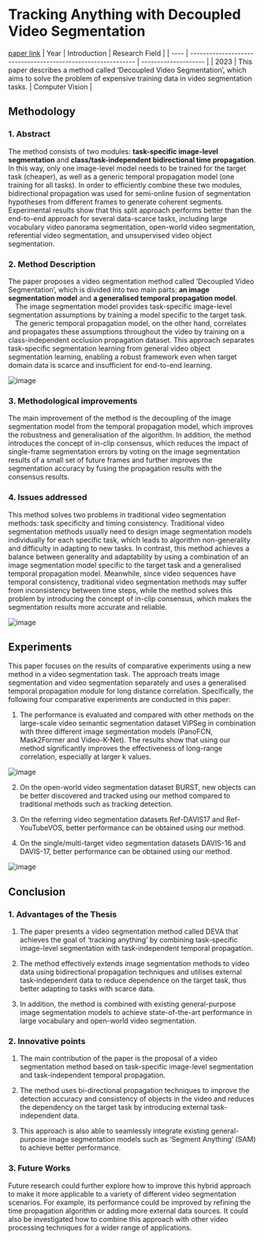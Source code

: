 # Tracking Anything with Decoupled Video Segmentation
[paper link](https://arxiv.org/pdf/2309.03903) 
| Year | Introduction                                                         | Research Field                 |
| ---- | ------------------------------------------------------------ | -------------------- |
| 2023 | This paper describes a method called ‘Decoupled Video Segmentation’, which aims to solve the problem of expensive training data in video segmentation tasks.          | Computer Vision         |

## Methodology

### 1. Abstract
The method consists of two modules: **task-specific image-level segmentation** and **class/task-independent bidirectional time propagation**. In this way, only one image-level model needs to be trained for the target task (cheaper), as well as a generic temporal propagation model (one training for all tasks). In order to efficiently combine these two modules, bidirectional propagation was used for semi-online fusion of segmentation hypotheses from different frames to generate coherent segments. Experimental results show that this split approach performs better than the end-to-end approach for several data-scarce tasks, including large vocabulary video panorama segmentation, open-world video segmentation, referential video segmentation, and unsupervised video object segmentation.

### 2. Method Description 
The paper proposes a video segmentation method called ‘Decoupled Video Segmentation’, which is divided into two main parts: **an image segmentation model** and **a generalised temporal propagation model**. 
<br>&emsp;The image segmentation model provides task-specific image-level segmentation assumptions by training a model specific to the target task. 
<br>&emsp;The generic temporal propagation model, on the other hand, correlates and propagates these assumptions throughout the video by training on a class-independent occlusion propagation dataset. 
This approach separates task-specific segmentation learning from general video object segmentation learning, enabling a robust framework even when target domain data is scarce and insufficient for end-to-end learning.

![image](https://github.com/user-attachments/assets/3bf6fed8-34ab-40a3-927e-d0f67e0ea666)

### 3. Methodological improvements
The main improvement of the method is the decoupling of the image segmentation model from the temporal propagation model, which improves the robustness and generalisation of the algorithm. In addition, the method introduces the concept of in-clip consensus, which reduces the impact of single-frame segmentation errors by voting on the image segmentation results of a small set of future frames and further improves the segmentation accuracy by fusing the propagation results with the consensus results.

### 4. Issues addressed 
This method solves two problems in traditional video segmentation methods: task specificity and timing consistency. Traditional video segmentation methods usually need to design image segmentation models individually for each specific task, which leads to algorithm non-generality and difficulty in adapting to new tasks. In contrast, this method achieves a balance between generality and adaptability by using a combination of an image segmentation model specific to the target task and a generalised temporal propagation model. Meanwhile, since video sequences have temporal consistency, traditional video segmentation methods may suffer from inconsistency between time steps, while the method solves this problem by introducing the concept of in-clip consensus, which makes the segmentation results more accurate and reliable.

![image](https://github.com/user-attachments/assets/d609649b-8364-453f-90d1-b91513e2b1df)

## Experiments
This paper focuses on the results of comparative experiments using a new method in a video segmentation task. The approach treats image segmentation and video segmentation separately and uses a generalised temporal propagation module for long distance correlation. Specifically, the following four comparative experiments are conducted in this paper:

  1. The performance is evaluated and compared with other methods on the large-scale video semantic segmentation dataset VIPSeg in combination with three different image segmentation models (PanoFCN, Mask2Former and Video-K-Net). The results show that using our method significantly improves the effectiveness of long-range correlation, especially at larger k values.

![image](https://github.com/user-attachments/assets/9786f6e3-f4cf-423b-9b5e-5a2db4839096)

  2. On the open-world video segmentation dataset BURST, new objects can be better discovered and tracked using our method compared to traditional methods such as tracking detection.

  3. On the referring video segmentation datasets Ref-DAVIS17 and Ref-YouTubeVOS, better performance can be obtained using our method.

  4. On the single/multi-target video segmentation datasets DAVIS-16 and DAVIS-17, better performance can be obtained using our method.

![image](https://github.com/user-attachments/assets/fab91bdf-c8b9-4994-a8fc-3a2f2295bcb8)
 
## Conclusion

### 1. Advantages of the Thesis
  1. The paper presents a video segmentation method called DEVA that achieves the goal of ‘tracking anything’ by combining task-specific image-level segmentation with task-independent temporal propagation.
  
  2. The method effectively extends image segmentation methods to video data using bidirectional propagation techniques and utilises external task-independent data to reduce dependence on the target task, thus better adapting to tasks with scarce data.
  
  3. In addition, the method is combined with existing general-purpose image segmentation models to achieve state-of-the-art performance in large vocabulary and open-world video segmentation.

### 2. Innovative points
  1. The main contribution of the paper is the proposal of a video segmentation method based on task-specific image-level segmentation and task-independent temporal propagation.
  
  2. The method uses bi-directional propagation techniques to improve the detection accuracy and consistency of objects in the video and reduces the dependency on the target task by introducing external task-independent data.
  
  3. This approach is also able to seamlessly integrate existing general-purpose image segmentation models such as ‘Segment Anything’ (SAM) to achieve better performance.
     
### 3. Future Works
Future research could further explore how to improve this hybrid approach to make it more applicable to a variety of different video segmentation scenarios. For example, its performance could be improved by refining the time propagation algorithm or adding more external data sources. It could also be investigated how to combine this approach with other video processing techniques for a wider range of applications. 
